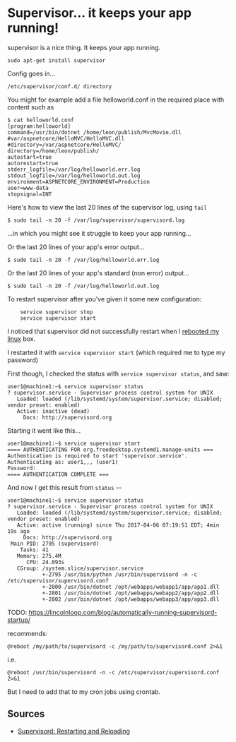# Supervisor... it keeps your app running!

supervisor is a nice thing. It keeps your app running.

    sudo apt-get install supervisor

Config goes in...

    /etc/supervisor/conf.d/ directory

You might for example add a file helloworld.conf in the required place with content such as

    $ cat helloworld.conf
    [program:helloworld]
    command=/usr/bin/dotnet /home/leon/publish/MvcMovie.dll
    #var/aspnetcore/HelloMVC/HelloMVC.dll
    #directory=/var/aspnetcore/HelloMVC/
    directory=/home/leon/publish/
    autostart=true
    autorestart=true
    stderr_logfile=/var/log/helloworld.err.log
    stdout_logfile=/var/log/helloworld.out.log
    environment=ASPNETCORE_ENVIRONMENT=Production
    user=www-data
    stopsignal=INT


Here's how to view the last 20 lines of the supervisor log, using `tail`

    $ sudo tail -n 20 -f /var/log/supervisor/supervisord.log

...in which you might see it struggle to keep your app running...

Or the last 20 lines of your app's error output...

    $ sudo tail -n 20 -f /var/log/helloworld.err.log

Or the last 20 lines of your app's standard (non error) output...

    $ sudo tail -n 20 -f /var/log/helloworld.out.log


To restart supervisor after you've given it some new configuration:

        service supervisor stop
        service supervisor start

I noticed that supervisor did not successfully restart when I [rebooted my linux](reboot.md) box.

I restarted it with `service supervisor start` (which required me to type my password)

First though, I checked the status with `service supervisor status`, and saw:

    user1@machine1:~$ service supervisor status
    ? supervisor.service - Supervisor process control system for UNIX
       Loaded: loaded (/lib/systemd/system/supervisor.service; disabled; vendor preset: enabled)
       Active: inactive (dead)
         Docs: http://supervisord.org
         
Starting it went like this...
         
    user1@machine1:~$ service supervisor start
    ==== AUTHENTICATING FOR org.freedesktop.systemd1.manage-units ===
    Authentication is required to start 'supervisor.service'.
    Authenticating as: user1,,, (user1)
    Password:
    ==== AUTHENTICATION COMPLETE ===

And now I get this result from `status` --

    user1@machine1:~$ service supervisor status
    ? supervisor.service - Supervisor process control system for UNIX
       Loaded: loaded (/lib/systemd/system/supervisor.service; disabled; vendor preset: enabled)
       Active: active (running) since Thu 2017-04-06 07:19:51 EDT; 4min 19s ago
         Docs: http://supervisord.org
     Main PID: 2795 (supervisord)
        Tasks: 41
       Memory: 275.4M
          CPU: 24.093s
       CGroup: /system.slice/supervisor.service
               +-2795 /usr/bin/python /usr/bin/supervisord -n -c /etc/supervisor/supervisord.conf
               +-2800 /usr/bin/dotnet /opt/webapps/webapp1/app/app1.dll
               +-2801 /usr/bin/dotnet /opt/webapps/webapp2/app/app2.dll
               +-2802 /usr/bin/dotnet /opt/webapps/webapp3/app/app3.dll
    
TODO: https://lincolnloop.com/blog/automatically-running-supervisord-startup/

recommends:

    @reboot	/my/path/to/supervisord -c /my/path/to/supervisord.conf 2>&1
i.e.

    @reboot /usr/bin/supervisord -n -c /etc/supervisor/supervisord.conf 2>&1
    
But I need to add that to my cron jobs using crontab.

## Sources

 * [Supervisord: Restarting and Reloading](http://www.onurguzel.com/supervisord-restarting-and-reloading/)
